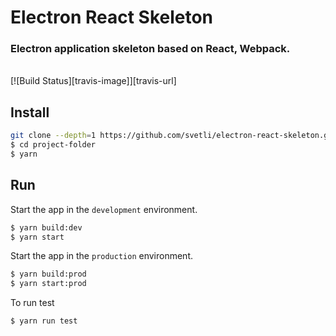 # Electron React Skeleton
### Electron application skeleton based on React, Webpack.

<br />
[![Build Status][travis-image]][travis-url]

## Install
```bash
git clone --depth=1 https://github.com/svetli/electron-react-skeleton.git project-folder
$ cd project-folder
$ yarn
```

## Run

Start the app in the `development` environment.
```bash
$ yarn build:dev
$ yarn start
```

Start the app in the `production` environment.
```bash
$ yarn build:prod
$ yarn start:prod
```

To run test
```bash
$ yarn run test
```

[travis-image]: https://travis-ci.org/svetli/electron-react-skeleton.svg?branch=master
[travis-url]: https://travis-ci.org/svetli/electron-react-skeleton